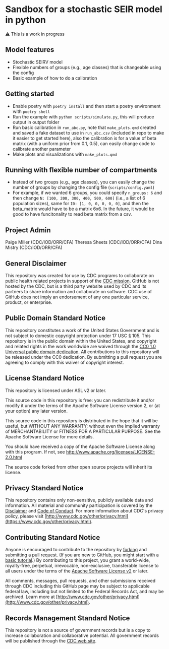 # Sandbox for a stochastic SEIR model in python

⚠️ This is a work in progress

## Model features

* Stochastic SEIRV model
* Flexible numbers of groups (e.g., age classes) that is changeable using the config
* Basic example of how to do a calibration

## Getting started

* Enable poetry with `poetry install` and then start a poetry environment with `poetry shell`
* Run the example with `python scripts/simulate.py`, this will produce output in output folder
* Run basic calibration in `run_abc.py`, note that `make_plots.qmd` created and saved a fake dataset to use in `run_abc.csv` (included in repo to make it easier to get started here), also the calibration is for a value of beta matrix (with a uniform prior from 0.1, 0.5), can easily change code to calibrate another parameter
* Make plots and visualizations with `make_plots.qmd`

## Running with flexible number of compartments

* Instead of two groups (e.g., age classes), you can easily change the number of groups by changing the config file (`scripts/config.yaml`)
* For example, if we wanted 6 groups, you could specify   `n_groups: 6`  and then change `N: [100, 200, 300, 400, 500, 600]` (i.e., a list of 6 population sizes), same for `I0: [1, 0, 0, 0, 0, 0]`, and then the beta_matrix would have to be a matrix 6x6. In the future, it would be good to have funcitonality to read beta matrix from a csv.

## Project Admin

Paige Miller (CDC/IOD/ORR/CFA)
Theresa Sheets (CDC/IOD/ORR/CFA)
Dina Mistry (CDC/IOD/ORR/CFA)

## General Disclaimer
This repository was created for use by CDC programs to collaborate on public health related projects in support of the [CDC mission](https://www.cdc.gov/about/organization/mission.htm).  GitHub is not hosted by the CDC, but is a third party website used by CDC and its partners to share information and collaborate on software. CDC use of GitHub does not imply an endorsement of any one particular service, product, or enterprise.

## Public Domain Standard Notice
This repository constitutes a work of the United States Government and is not
subject to domestic copyright protection under 17 USC § 105. This repository is in
the public domain within the United States, and copyright and related rights in
the work worldwide are waived through the [CC0 1.0 Universal public domain dedication](https://creativecommons.org/publicdomain/zero/1.0/).
All contributions to this repository will be released under the CC0 dedication. By
submitting a pull request you are agreeing to comply with this waiver of
copyright interest.

## License Standard Notice
This repository is licensed under ASL v2 or later.

This source code in this repository is free: you can redistribute it and/or modify it under
the terms of the Apache Software License version 2, or (at your option) any
later version.

This source code in this repository is distributed in the hope that it will be useful, but WITHOUT ANY
WARRANTY; without even the implied warranty of MERCHANTABILITY or FITNESS FOR A
PARTICULAR PURPOSE. See the Apache Software License for more details.

You should have received a copy of the Apache Software License along with this
program. If not, see http://www.apache.org/licenses/LICENSE-2.0.html

The source code forked from other open source projects will inherit its license.

## Privacy Standard Notice
This repository contains only non-sensitive, publicly available data and
information. All material and community participation is covered by the
[Disclaimer](https://github.com/CDCgov/template/blob/master/DISCLAIMER.md)
and [Code of Conduct](https://github.com/CDCgov/template/blob/master/code-of-conduct.md).
For more information about CDC's privacy policy, please visit [http://www.cdc.gov/other/privacy.html](https://www.cdc.gov/other/privacy.html).

## Contributing Standard Notice
Anyone is encouraged to contribute to the repository by [forking](https://help.github.com/articles/fork-a-repo)
and submitting a pull request. (If you are new to GitHub, you might start with a
[basic tutorial](https://help.github.com/articles/set-up-git).) By contributing
to this project, you grant a world-wide, royalty-free, perpetual, irrevocable,
non-exclusive, transferable license to all users under the terms of the
[Apache Software License v2](http://www.apache.org/licenses/LICENSE-2.0.html) or
later.

All comments, messages, pull requests, and other submissions received through
CDC including this GitHub page may be subject to applicable federal law, including but not limited to the Federal Records Act, and may be archived. Learn more at [http://www.cdc.gov/other/privacy.html](http://www.cdc.gov/other/privacy.html).

## Records Management Standard Notice
This repository is not a source of government records but is a copy to increase
collaboration and collaborative potential. All government records will be
published through the [CDC web site](http://www.cdc.gov).

